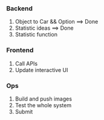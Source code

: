 ### Backend

1. Object to Car && Option ==> Done
2. Statistic ideas         ==> Done
3. Statistic function

### Frontend

1. Call APIs
2. Update interactive UI

### Ops

1. Build and push images
2. Test the whole system
3. Submit
